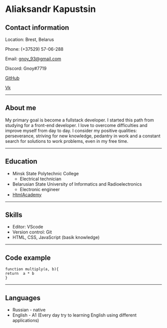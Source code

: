 # Aliaksandr Kapustsin

## Contact information
Location: Brest, Belarus

Phone: (+37529) 57-06-288

Email: gnoy_93@gmail.com

Discord: Gnoy#7719

[GitHub](https://github.com/Gnoy93)

[Vk](https://vk.com/gnoy93)

---

## About me
My primary goal is become a fullstack developer. I started this path from studying for a front-end developer. 
I love to overcome difficulties and improve myself from day to day. I consider my positive qualities: perseverance, striving for new knowledge, pedantry in work and a constant search for solutions to work problems, even in my free time. 

---

## Education
* Minsk State Polytechnic College
   -  Electrical technician
* Belarusian State University of Informatics and Radioelectronics
   -  Electronic engineer
* [HtmlAcademy](https://htmlacademy.ru/profile/id1672607)

---

## Skills
* Editor: VScode
* Version control: Git
* HTML, CSS, JavaScript (basik knowledge)

---

## Code example
```
function multiply(a, b){
return  a * b
}
```

---

## Languages
* Russian - native
* English - A1 (Every day try to learning English using different applications)